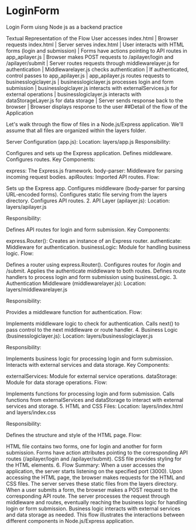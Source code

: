 # LoginForm
Login Form uisng Node js as a backend practice

Textual Representation of the Flow
User accesses index.html |
Browser requests index.html |
Server serves index.html |
User interacts with HTML forms (login and submission) |
Forms have actions pointing to API routes in app_apilayer.js |
Browser makes POST requests to /apilayer/login and /apilayer/submit |
Server routes requests through middlewarelayer.js for authentication |
Middlewarelayer.js checks authentication |
If authenticated, control passes to app_apilayer.js |
app_apilayer.js routes requests to businesslogiclayer.js |
businesslogiclayer.js processes login and form submission |
businesslogiclayer.js interacts with externalServices.js for external operations |
businesslogiclayer.js interacts with dataStorageLayer.js for data storage |
Server sends response back to the browser |
Browser displays response to the user
##Detail of the flow of the Application

Let's walk through the flow of files in a Node.js/Express application. We'll assume that all files are organized within the layers folder.

Server Configuration (app.js): Location: layers/app.js
Responsibility:

Configures and sets up the Express application. Defines middleware. Configures routes. Key Components:

express: The Express.js framework. body-parser: Middleware for parsing incoming request bodies. apiRoutes: Imported API routes. Flow:

Sets up the Express app. Configures middleware (body-parser for parsing URL-encoded forms). Configures static file serving from the layers directory. Configures API routes. 2. API Layer (apilayer.js): Location: layers/apilayer.js

Responsibility:

Defines API routes for login and form submission. Key Components:

express.Router(): Creates an instance of an Express router. authenticate: Middleware for authentication. businessLogic: Module for handling business logic. Flow:

Defines a router using express.Router(). Configures routes for /login and /submit. Applies the authenticate middleware to both routes. Defines route handlers to process login and form submission using businessLogic. 3. Authentication Middleware (middlewarelayer.js): Location: layers/middlewarelayer.js

Responsibility:

Provides a middleware function for authentication. Flow:

Implements middleware logic to check for authentication. Calls next() to pass control to the next middleware or route handler. 4. Business Logic (businesslogiclayer.js): Location: layers/businesslogiclayer.js

Responsibility:

Implements business logic for processing login and form submission. Interacts with external services and data storage. Key Components:

externalServices: Module for external service operations. dataStorage: Module for data storage operations. Flow:

Implements functions for processing login and form submission. Calls functions from externalServices and dataStorage to interact with external services and storage. 5. HTML and CSS Files: Location: layers/index.html and layers/index.css

Responsibility:

Defines the structure and style of the HTML page. Flow:

HTML file contains two forms, one for login and another for form submission. Forms have action attributes pointing to the corresponding API routes (/apilayer/login and /apilayer/submit). CSS file provides styling for the HTML elements. 6. Flow Summary: When a user accesses the application, the server starts listening on the specified port (3000). Upon accessing the HTML page, the browser makes requests for the HTML and CSS files. The server serves these static files from the layers directory. When a user submits a form, the browser makes a POST request to the corresponding API route. The server processes the request through middleware and routes, eventually reaching the business logic for handling login or form submission. Business logic interacts with external services and data storage as needed. This flow illustrates the interactions between different components in Node.js/Express application.
